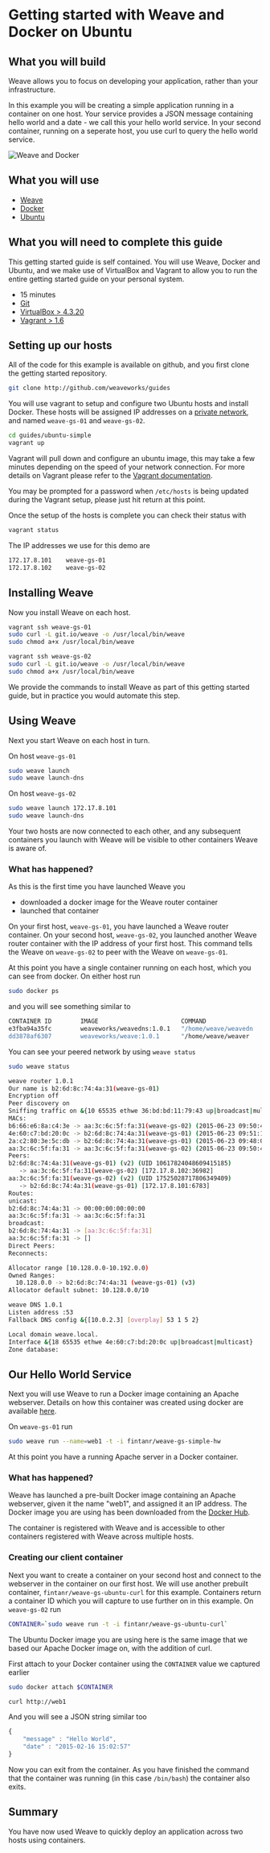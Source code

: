 # Getting started with Weave and Docker on Ubuntu #

## What you will build ##

Weave allows you to focus on developing your application, rather than your infrastructure.

In this example you will be creating a simple application running in a container on one host. Your service provides a JSON message containing hello world and a date - we call this your hello world service. In your second container, running on a seperate host, you use curl to query the hello world service.

![Weave and Docker](https://github.com/fintanr/weave-gs/blob/master/ubuntu-simple/Simple_Weave.png)

## What you will use ##

* [Weave](http://weave.works)
* [Docker](http://docker.com)
* [Ubuntu](http://ubuntu.com)

## What you will need to complete this guide ##

This getting started guide is self contained. You will use Weave, Docker and Ubuntu, and we make use of VirtualBox and Vagrant to allow you to run the entire getting started guide on your personal system.

* 15 minutes
* [Git](http://git-scm.com/downloads)
* [VirtualBox > 4.3.20](https://www.virtualbox.org/wiki/Downloads)
* [Vagrant > 1.6](https://docs.vagrantup.com/v2/installation/index.html)

## Setting up our hosts ##

All of the code for this example is available on github, and you first clone the getting started repository.

```bash
git clone http://github.com/weaveworks/guides
```

You will use vagrant to setup and configure two Ubuntu hosts and install Docker. These hosts will be assigned IP addresses on a [private network](http://en.wikipedia.org/wiki/Private%5Fnetwork), and named `weave-gs-01` and `weave-gs-02`.

```bash
cd guides/ubuntu-simple
vagrant up
```

Vagrant will pull down and configure an ubuntu image, this may take a few minutes depending on the speed of your network connection. For more details on Vagrant please refer to the [Vagrant documentation](http://vagrantup.com).

You may be prompted for a password when `/etc/hosts` is being updated during the Vagrant setup, please just hit return at this point.

Once the setup of the hosts is complete you can check their status with

```bash
vagrant status
```

The IP addresses we use for this demo are

```bash
172.17.8.101 	weave-gs-01
172.17.8.102 	weave-gs-02
```

## Installing Weave ##

Now you install Weave on each host.

```bash
vagrant ssh weave-gs-01
sudo curl -L git.io/weave -o /usr/local/bin/weave
sudo chmod a+x /usr/local/bin/weave

vagrant ssh weave-gs-02
sudo curl -L git.io/weave -o /usr/local/bin/weave
sudo chmod a+x /usr/local/bin/weave
```

We provide the commands to install Weave as part of this getting started guide, but in practice you would automate this step.

## Using Weave ##

Next you start Weave on each host in turn.

On host `weave-gs-01`

```bash
sudo weave launch
sudo weave launch-dns
```

On host `weave-gs-02`

```bash
sudo weave launch 172.17.8.101
sudo weave launch-dns
```

Your two hosts are now connected to each other, and any subsequent containers you launch with Weave will be visible to other containers Weave is aware of.

### What has happened? ###

As this is the first time you have launched Weave you

* downloaded a docker image for the Weave router container
* launched that container

On your first host, `weave-gs-01`, you have launched a Weave router container. On your second host, `weave-gs-02`, you launched another Weave router container with the IP address of your first host. This command tells the Weave on `weave-gs-02` to peer with the Weave on `weave-gs-01`.

At this point you have a single container running on each host, which you can see from docker. On either host run

```bash
sudo docker ps
```

and you will see something similar to

```bash
CONTAINER ID        IMAGE                       COMMAND                CREATED             STATUS              PORTS                                            NAMES
e3fba94a35fc        weaveworks/weavedns:1.0.1   "/home/weave/weavedn   57 seconds ago      Up 56 seconds       10.1.42.1:53->53/udp                             weavedns            
dd3878af6307        weaveworks/weave:1.0.1      "/home/weave/weaver    16 minutes ago      Up 16 minutes       0.0.0.0:6783->6783/tcp, 0.0.0.0:6783->6783/udp   weave  
```
You can see your peered network by using `weave status`

```bash
sudo weave status
```

```bash
weave router 1.0.1
Our name is b2:6d:8c:74:4a:31(weave-gs-01)
Encryption off
Peer discovery on
Sniffing traffic on &{10 65535 ethwe 36:bd:bd:11:79:43 up|broadcast|multicast}
MACs:
b6:66:e6:8a:c4:3e -> aa:3c:6c:5f:fa:31(weave-gs-02) (2015-06-23 09:50:46.840569861 +0000 UTC)
4e:60:c7:bd:20:0c -> b2:6d:8c:74:4a:31(weave-gs-01) (2015-06-23 09:51:15.181934617 +0000 UTC)
2a:c2:80:3e:5c:db -> b2:6d:8c:74:4a:31(weave-gs-01) (2015-06-23 09:48:07.853429348 +0000 UTC)
aa:3c:6c:5f:fa:31 -> aa:3c:6c:5f:fa:31(weave-gs-02) (2015-06-23 09:50:46.368725659 +0000 UTC)
Peers:
b2:6d:8c:74:4a:31(weave-gs-01) (v2) (UID 10617824048609415185)
   -> aa:3c:6c:5f:fa:31(weave-gs-02) [172.17.8.102:36982]
aa:3c:6c:5f:fa:31(weave-gs-02) (v2) (UID 17525028717806349409)
   -> b2:6d:8c:74:4a:31(weave-gs-01) [172.17.8.101:6783]
Routes:
unicast:
b2:6d:8c:74:4a:31 -> 00:00:00:00:00:00
aa:3c:6c:5f:fa:31 -> aa:3c:6c:5f:fa:31
broadcast:
b2:6d:8c:74:4a:31 -> [aa:3c:6c:5f:fa:31]
aa:3c:6c:5f:fa:31 -> []
Direct Peers:
Reconnects:

Allocator range [10.128.0.0-10.192.0.0)
Owned Ranges:
  10.128.0.0 -> b2:6d:8c:74:4a:31 (weave-gs-01) (v3)
Allocator default subnet: 10.128.0.0/10

weave DNS 1.0.1
Listen address :53
Fallback DNS config &{[10.0.2.3] [overplay] 53 1 5 2}

Local domain weave.local.
Interface &{18 65535 ethwe 4e:60:c7:bd:20:0c up|broadcast|multicast}
Zone database:
```

## Our Hello World Service ##

Next you will use Weave to run a Docker image containing an Apache webserver.  Details on how this container was created using docker are available [here](https://github.com/fintanr/weave-gs/blob/master/ubuntu-simple/DockerfileREADME.md).

On `weave-gs-01` run

```bash
sudo weave run --name=web1 -t -i fintanr/weave-gs-simple-hw
```

At this point you have a running Apache server in a Docker container.

### What has happened?

Weave has launched a pre-built Docker image containing an Apache
webserver, given it the name "web1", and assigned it an IP
address. The Docker image you are using has been downloaded from the
[Docker Hub](https://hub.docker.com/).

The container is registered with Weave and is accessible to other containers registered with Weave across multiple hosts.

### Creating our client container

Next you want to create a container on your second host and connect to the webserver in the container on our first host. We will use another prebuilt container, `fintanr/weave-gs-ubuntu-curl` for this example. Containers return a container ID which you will capture to use further on in this example. On `weave-gs-02` run

```bash
CONTAINER=`sudo weave run -t -i fintanr/weave-gs-ubuntu-curl`
```
The Ubuntu Docker image you are using here is the same image that we based our Apache Docker image on,
with the addition of curl.

First attach to your Docker container using the `CONTAINER` value we captured earlier

```bash
sudo docker attach $CONTAINER
```

```bash
curl http://web1
```

And you will see a JSON string similar too

```javascript
{
    "message" : "Hello World",
    "date" : "2015-02-16 15:02:57"
}
```

Now you can exit from the container. As you have finished the command that the container was running (in this case `/bin/bash`) the container also exits.

## Summary ##

You have now used Weave to quickly deploy an application across two hosts using containers.
